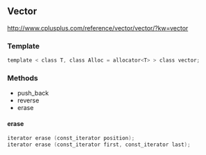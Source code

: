 ## Vector
<http://www.cplusplus.com/reference/vector/vector/?kw=vector>

### Template
```c
template < class T, class Alloc = allocator<T> > class vector;
```

### Methods

- push_back
- reverse
- erase

#### erase
```c
iterator erase (const_iterator position);
iterator erase (const_iterator first, const_iterator last);
```
